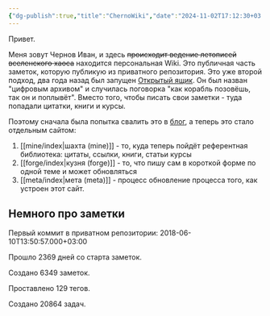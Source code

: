 ```yaml
---
{"dg-publish":true,"title":"ChernoWiki","date":"2024-11-02T17:12:30+03:00","modified_at":"2024-11-25T17:34:32+03:00","started_at":"2018-06-10T13:50:57+03:00","permalink":"/index/","dgPassFrontmatter":true}
---
```



Привет.

Меня зовут Чернов Иван, и здесь ~~происходит ведение летописей вселенского хаоса~~ находится персональная Wiki. Это публичная часть заметок, которую публикую из приватного репозитория. Это уже второй подход, два года назад был запущен [Открытый ящик](https://vanadium23.me/openbox/). Он был назван "цифровым архивом" и случилась поговорка "как корабль позовёшь, так он и поплывёт". Вместо того, чтобы писать свои заметки - туда попадали цитатки, книги и курсы. 

Поэтому сначала была попытка свалить это в [блог](https://vanadium23.me/), а теперь это стало отдельным сайтом:
1. [[mine/index|шахта (mine)]] - то, куда теперь пойдёт референтная библиотека: цитаты, ссылки, книги, статьи курсы
2. [[forge/index|кузня (forge)]] - то, что пишу сам в короткой форме по одной теме и может обновляться
3. [[meta/index|мета (meta)]] - процесс обновление процесса того, как устроен этот сайт. 

## Немного про заметки

Первый коммит в приватном репозитории: 2018-06-10T13:50:57.000+03:00

<span><span data-tag-name="p" class="el-p"><p dir="auto">Прошло 2369 дней со старта заметок. </p></span></span><span><span data-tag-name="p" class="el-p"><p dir="auto">Создано 6349 заметок. </p></span></span><span><span data-tag-name="p" class="el-p"><p dir="auto">Проставлено 129 тегов. </p></span></span><span><span data-tag-name="p" class="el-p"><p dir="auto">Создано 20864 задач. </p></span></span>
